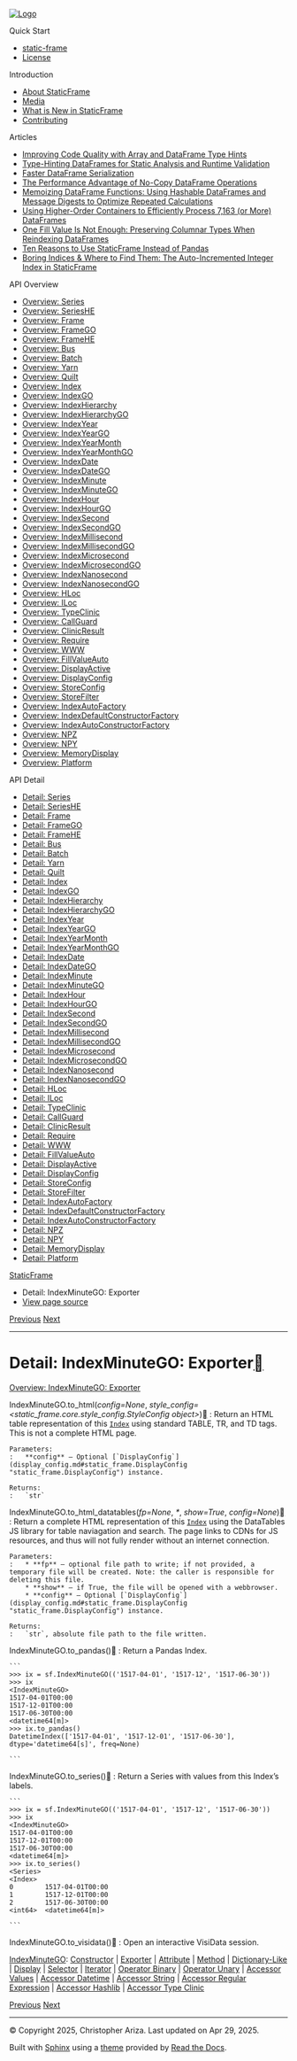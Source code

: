 [![Logo](../_static/sf-logo-web_icon-small.png)](../index.md)

Quick Start

* [static-frame](../readme.md)
* [License](../license.md)

Introduction

* [About StaticFrame](../intro.md)
* [Media](../intro.md#media)
* [What is New in StaticFrame](../new.md)
* [Contributing](../contributing.md)

Articles

* [Improving Code Quality with Array and DataFrame Type Hints](../articles/guard.md)
* [Type-Hinting DataFrames for Static Analysis and Runtime Validation](../articles/ftyping.md)
* [Faster DataFrame Serialization](../articles/serialize.md)
* [The Performance Advantage of No-Copy DataFrame Operations](../articles/no_copy.md)
* [Memoizing DataFrame Functions: Using Hashable DataFrames and Message Digests to Optimize Repeated Calculations](../articles/hash.md)
* [Using Higher-Order Containers to Efficiently Process 7,163 (or More) DataFrames](../articles/uhoc.md)
* [One Fill Value Is Not Enough: Preserving Columnar Types When Reindexing DataFrames](../articles/fill_value.md)
* [Ten Reasons to Use StaticFrame Instead of Pandas](../articles/upgrade.md)
* [Boring Indices & Where to Find Them: The Auto-Incremented Integer Index in StaticFrame](../articles/aiii.md)

API Overview

* [Overview: Series](../api_overview/series.md)
* [Overview: SeriesHE](../api_overview/series_he.md)
* [Overview: Frame](../api_overview/frame.md)
* [Overview: FrameGO](../api_overview/frame_go.md)
* [Overview: FrameHE](../api_overview/frame_he.md)
* [Overview: Bus](../api_overview/bus.md)
* [Overview: Batch](../api_overview/batch.md)
* [Overview: Yarn](../api_overview/yarn.md)
* [Overview: Quilt](../api_overview/quilt.md)
* [Overview: Index](../api_overview/index.md)
* [Overview: IndexGO](../api_overview/index_go.md)
* [Overview: IndexHierarchy](../api_overview/index_hierarchy.md)
* [Overview: IndexHierarchyGO](../api_overview/index_hierarchy_go.md)
* [Overview: IndexYear](../api_overview/index_year.md)
* [Overview: IndexYearGO](../api_overview/index_year_go.md)
* [Overview: IndexYearMonth](../api_overview/index_year_month.md)
* [Overview: IndexYearMonthGO](../api_overview/index_year_month_go.md)
* [Overview: IndexDate](../api_overview/index_date.md)
* [Overview: IndexDateGO](../api_overview/index_date_go.md)
* [Overview: IndexMinute](../api_overview/index_minute.md)
* [Overview: IndexMinuteGO](../api_overview/index_minute_go.md)
* [Overview: IndexHour](../api_overview/index_hour.md)
* [Overview: IndexHourGO](../api_overview/index_hour_go.md)
* [Overview: IndexSecond](../api_overview/index_second.md)
* [Overview: IndexSecondGO](../api_overview/index_second_go.md)
* [Overview: IndexMillisecond](../api_overview/index_millisecond.md)
* [Overview: IndexMillisecondGO](../api_overview/index_millisecond_go.md)
* [Overview: IndexMicrosecond](../api_overview/index_microsecond.md)
* [Overview: IndexMicrosecondGO](../api_overview/index_microsecond_go.md)
* [Overview: IndexNanosecond](../api_overview/index_nanosecond.md)
* [Overview: IndexNanosecondGO](../api_overview/index_nanosecond_go.md)
* [Overview: HLoc](../api_overview/hloc.md)
* [Overview: ILoc](../api_overview/iloc.md)
* [Overview: TypeClinic](../api_overview/type_clinic.md)
* [Overview: CallGuard](../api_overview/call_guard.md)
* [Overview: ClinicResult](../api_overview/clinic_result.md)
* [Overview: Require](../api_overview/require.md)
* [Overview: WWW](../api_overview/www.md)
* [Overview: FillValueAuto](../api_overview/fill_value_auto.md)
* [Overview: DisplayActive](../api_overview/display_active.md)
* [Overview: DisplayConfig](../api_overview/display_config.md)
* [Overview: StoreConfig](../api_overview/store_config.md)
* [Overview: StoreFilter](../api_overview/store_filter.md)
* [Overview: IndexAutoFactory](../api_overview/index_auto_factory.md)
* [Overview: IndexDefaultConstructorFactory](../api_overview/index_default_constructor_factory.md)
* [Overview: IndexAutoConstructorFactory](../api_overview/index_auto_constructor_factory.md)
* [Overview: NPZ](../api_overview/npz.md)
* [Overview: NPY](../api_overview/npy.md)
* [Overview: MemoryDisplay](../api_overview/memory_display.md)
* [Overview: Platform](../api_overview/platform.md)

API Detail

* [Detail: Series](series.md)
* [Detail: SeriesHE](series_he.md)
* [Detail: Frame](frame.md)
* [Detail: FrameGO](frame_go.md)
* [Detail: FrameHE](frame_he.md)
* [Detail: Bus](bus.md)
* [Detail: Batch](batch.md)
* [Detail: Yarn](yarn.md)
* [Detail: Quilt](quilt.md)
* [Detail: Index](index.md)
* [Detail: IndexGO](index_go.md)
* [Detail: IndexHierarchy](index_hierarchy.md)
* [Detail: IndexHierarchyGO](index_hierarchy_go.md)
* [Detail: IndexYear](index_year.md)
* [Detail: IndexYearGO](index_year_go.md)
* [Detail: IndexYearMonth](index_year_month.md)
* [Detail: IndexYearMonthGO](index_year_month_go.md)
* [Detail: IndexDate](index_date.md)
* [Detail: IndexDateGO](index_date_go.md)
* [Detail: IndexMinute](index_minute.md)
* [Detail: IndexMinuteGO](index_minute_go.md)
* [Detail: IndexHour](index_hour.md)
* [Detail: IndexHourGO](index_hour_go.md)
* [Detail: IndexSecond](index_second.md)
* [Detail: IndexSecondGO](index_second_go.md)
* [Detail: IndexMillisecond](index_millisecond.md)
* [Detail: IndexMillisecondGO](index_millisecond_go.md)
* [Detail: IndexMicrosecond](index_microsecond.md)
* [Detail: IndexMicrosecondGO](index_microsecond_go.md)
* [Detail: IndexNanosecond](index_nanosecond.md)
* [Detail: IndexNanosecondGO](index_nanosecond_go.md)
* [Detail: HLoc](hloc.md)
* [Detail: ILoc](iloc.md)
* [Detail: TypeClinic](type_clinic.md)
* [Detail: CallGuard](call_guard.md)
* [Detail: ClinicResult](clinic_result.md)
* [Detail: Require](require.md)
* [Detail: WWW](www.md)
* [Detail: FillValueAuto](fill_value_auto.md)
* [Detail: DisplayActive](display_active.md)
* [Detail: DisplayConfig](display_config.md)
* [Detail: StoreConfig](store_config.md)
* [Detail: StoreFilter](store_filter.md)
* [Detail: IndexAutoFactory](index_auto_factory.md)
* [Detail: IndexDefaultConstructorFactory](index_default_constructor_factory.md)
* [Detail: IndexAutoConstructorFactory](index_auto_constructor_factory.md)
* [Detail: NPZ](npz.md)
* [Detail: NPY](npy.md)
* [Detail: MemoryDisplay](memory_display.md)
* [Detail: Platform](platform.md)

[StaticFrame](../index.md)

* Detail: IndexMinuteGO: Exporter
* [View page source](../_sources/api_detail/index_minute_go-exporter.rst.txt)

[Previous](index_minute_go-constructor.md "Detail: IndexMinuteGO: Constructor")
[Next](index_minute_go-attribute.md "Detail: IndexMinuteGO: Attribute")

---

# Detail: IndexMinuteGO: Exporter[](#detail-indexminutego-exporter "Link to this heading")

[Overview: IndexMinuteGO: Exporter](../api_overview/index_minute_go-exporter.md#api-overview-indexminutego-exporter)

IndexMinuteGO.to\_html(*config=None*, *style\_config=<static\_frame.core.style\_config.StyleConfig object>*)[](#static_frame.IndexMinuteGO.to_html "Link to this definition")
:   Return an HTML table representation of this [`Index`](index-selector.md#Index "Index") using standard TABLE, TR, and TD tags. This is not a complete HTML page.

    Parameters:
    :   **config** – Optional [`DisplayConfig`](display_config.md#static_frame.DisplayConfig "static_frame.DisplayConfig") instance.

    Returns:
    :   `str`

IndexMinuteGO.to\_html\_datatables(*fp=None*, *\**, *show=True*, *config=None*)[](#static_frame.IndexMinuteGO.to_html_datatables "Link to this definition")
:   Return a complete HTML representation of this [`Index`](index-selector.md#Index "Index") using the DataTables JS library for table naviagation and search. The page links to CDNs for JS resources, and thus will not fully render without an internet connection.

    Parameters:
    :   * **fp** – optional file path to write; if not provided, a temporary file will be created. Note: the caller is responsible for deleting this file.
        * **show** – if True, the file will be opened with a webbrowser.
        * **config** – Optional [`DisplayConfig`](display_config.md#static_frame.DisplayConfig "static_frame.DisplayConfig") instance.

    Returns:
    :   `str`, absolute file path to the file written.

IndexMinuteGO.to\_pandas()[](#static_frame.IndexMinuteGO.to_pandas "Link to this definition")
:   Return a Pandas Index.

    ```
    >>> ix = sf.IndexMinuteGO(('1517-04-01', '1517-12', '1517-06-30'))
    >>> ix
    <IndexMinuteGO>
    1517-04-01T00:00
    1517-12-01T00:00
    1517-06-30T00:00
    <datetime64[m]>
    >>> ix.to_pandas()
    DatetimeIndex(['1517-04-01', '1517-12-01', '1517-06-30'], dtype='datetime64[s]', freq=None)

    ```

IndexMinuteGO.to\_series()[](#static_frame.IndexMinuteGO.to_series "Link to this definition")
:   Return a Series with values from this Index’s labels.

    ```
    >>> ix = sf.IndexMinuteGO(('1517-04-01', '1517-12', '1517-06-30'))
    >>> ix
    <IndexMinuteGO>
    1517-04-01T00:00
    1517-12-01T00:00
    1517-06-30T00:00
    <datetime64[m]>
    >>> ix.to_series()
    <Series>
    <Index>
    0        1517-04-01T00:00
    1        1517-12-01T00:00
    2        1517-06-30T00:00
    <int64>  <datetime64[m]>

    ```

IndexMinuteGO.to\_visidata()[](#static_frame.IndexMinuteGO.to_visidata "Link to this definition")
:   Open an interactive VisiData session.

[IndexMinuteGO](index_minute_go.md#api-detail-indexminutego): [Constructor](index_minute_go-constructor.md#api-detail-indexminutego-constructor) | [Exporter](#api-detail-indexminutego-exporter) | [Attribute](index_minute_go-attribute.md#api-detail-indexminutego-attribute) | [Method](index_minute_go-method.md#api-detail-indexminutego-method) | [Dictionary-Like](index_minute_go-dictionary_like.md#api-detail-indexminutego-dictionary-like) | [Display](index_minute_go-display.md#api-detail-indexminutego-display) | [Selector](index_minute_go-selector.md#api-detail-indexminutego-selector) | [Iterator](index_minute_go-iterator.md#api-detail-indexminutego-iterator) | [Operator Binary](index_minute_go-operator_binary.md#api-detail-indexminutego-operator-binary) | [Operator Unary](index_minute_go-operator_unary.md#api-detail-indexminutego-operator-unary) | [Accessor Values](index_minute_go-accessor_values.md#api-detail-indexminutego-accessor-values) | [Accessor Datetime](index_minute_go-accessor_datetime.md#api-detail-indexminutego-accessor-datetime) | [Accessor String](index_minute_go-accessor_string.md#api-detail-indexminutego-accessor-string) | [Accessor Regular Expression](index_minute_go-accessor_regular_expression.md#api-detail-indexminutego-accessor-regular-expression) | [Accessor Hashlib](index_minute_go-accessor_hashlib.md#api-detail-indexminutego-accessor-hashlib) | [Accessor Type Clinic](index_minute_go-accessor_type_clinic.md#api-detail-indexminutego-accessor-type-clinic)

[Previous](index_minute_go-constructor.md "Detail: IndexMinuteGO: Constructor")
[Next](index_minute_go-attribute.md "Detail: IndexMinuteGO: Attribute")

---

© Copyright 2025, Christopher Ariza.
Last updated on Apr 29, 2025.

Built with [Sphinx](https://www.sphinx-doc.org/) using a
[theme](https://github.com/readthedocs/sphinx_rtd_theme)
provided by [Read the Docs](https://readthedocs.org).